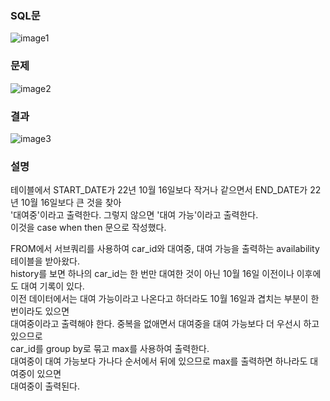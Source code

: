 ### SQL문
![image1](https://user-images.githubusercontent.com/123911778/262828557-b1bd0912-d045-4432-8714-115ad643e7f4.PNG)

### 문제  
![image2](https://user-images.githubusercontent.com/123911778/262828559-f42aa95a-764b-4104-896b-68d9b8bb3d39.PNG)

### 결과
![image3](https://user-images.githubusercontent.com/123911778/262828560-dfcc60c1-8fa3-41de-8e7c-4a3fad53c2a8.PNG)

### 설명
테이블에서 START_DATE가 22년 10월 16일보다 작거나 같으면서 END_DATE가 22년 10월 16일보다 큰 것을 찾아        
'대여중'이라고 출력한다. 그렇지 않으면 '대여 가능'이라고 출력한다.      
이것을 case when then 문으로 작성했다.      

FROM에서 서브쿼리를 사용하여 car_id와 대여중, 대여 가능을 출력하는 availability 테이블을 받아왔다.      
history를 보면 하나의 car_id는 한 번만 대여한 것이 아닌 10월 16일 이전이나 이후에도 대여 기록이 있다.      
이전 데이터에서는 대여 가능이라고 나온다고 하더라도 10월 16일과 겹치는 부분이 한 번이라도 있으면      
대여중이라고 출력해야 한다. 중복을 없애면서 대여중을 대여 가능보다 더 우선시 하고 있으므로      
car_id를 group by로 묶고 max를 사용하여 출력한다.      
대여중이 대여 가능보다 가나다 순서에서 뒤에 있으므로 max를 출력하면 하나라도 대여중이 있으면      
대여중이 출력된다.      
